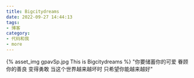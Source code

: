 ```yaml
---
title: Bigcitydreams
date: 2022-09-27 14:44:13
tags:
- 博客
category:
- 代码和我
- more
---
```

{% asset_img gpavSp.jpg This is Bigcitydreams %}
"你要储蓄你的可爱  眷顾你的善良 变得勇敢  当这个世界越来越坏时  只希望你能越来越好" ​​​​